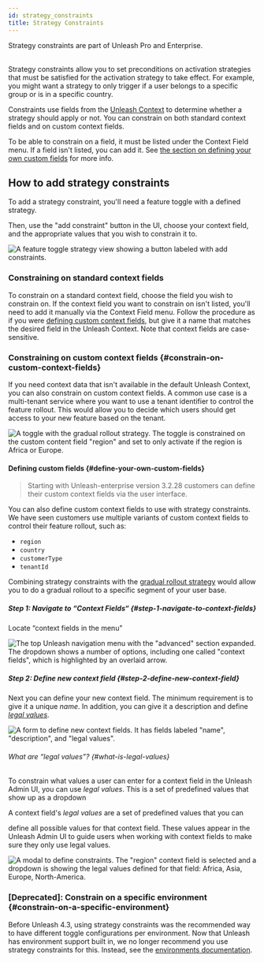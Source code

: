 ```yaml
---
id: strategy_constraints
title: Strategy Constraints
---
```


<div class="alert alert--info" role="alert">
  Strategy constraints are part of Unleash Pro and Enterprise.
</div>
<br />

Strategy constraints allow you to set preconditions on activation strategies that must be satisfied for the activation strategy to take effect. For example, you might want a strategy to only trigger if a user belongs to a specific group or is in a specific country.

Constraints use fields from the [Unleash Context](../user_guide/unleash_context) to determine whether a strategy should apply or not. You can constrain on both standard context fields and on custom context fields.

To be able to constrain on a field, it must be listed under the Context Field menu. If a field isn't listed, you can add it. See [the section on defining your own custom fields](#define-your-own-custom-fields) for more info.

## How to add strategy constraints

To add a strategy constraint, you'll need a feature toggle with a defined strategy.

Then, use the "add constraint" button in the UI, choose your context field, and the appropriate values that you wish to constrain it to.

![A feature toggle strategy view showing a button labeled with add constraints.](/img/add-constraint.png)


### Constraining on standard context fields

To constrain on a standard context field, choose the field you wish to constrain on. If the context field you want to constrain on isn't listed, you'll need to add it manually via the Context Field menu. Follow the procedure as if you were [defining custom context fields](#define-your-own-custom-fields), but give it a name that matches the desired field in the Unleash Context. Note that context fields are case-sensitive.

### Constraining on custom context fields {#constrain-on-custom-context-fields}

If you need context data that isn't available in the default Unleash Context, you can also constrain on custom context fields. A common use case is a multi-tenant service where you want to use a tenant identifier to control the feature rollout. This would allow you to decide which users should get access to your new feature based on the tenant.

![A toggle with the gradual rollout strategy. The toggle is constrained on the custom content field \"region\" and set to only activate if the region is Africa or Europe.](/img/custom-constraints.png)

#### Defining custom fields {#define-your-own-custom-fields}

> Starting with Unleash-enterprise version 3.2.28 customers can define their custom context fields via the user interface.

You can also define custom context fields to use with strategy constraints. We have seen customers use multiple variants of custom context fields to control their feature rollout, such as:

- `region`
- `country`
- `customerType`
- `tenantId`

Combining strategy constraints with the [gradual rollout strategy](../user_guide/activation_strategy#gradual-rollout) would allow you to do a gradual rollout to a specific segment of your user base.

##### Step 1: Navigate to “Context Fields“ {#step-1-navigate-to-context-fields}

Locate “context fields in the menu"

![The top Unleash navigation menu with the \"advanced\" section expanded. The dropdown shows a number of options, including one called \"context fields\", which is highlighted by an overlaid arrow.](/img/context-fields.png)

##### Step 2: Define new context field {#step-2-define-new-context-field}

Next you can define your new context field. The minimum requirement is to give it a unique _name_. In addition, you can give it a description and define [_legal values_](#what-is-legal-values).

![A form to define new context fields. It has fields labeled \"name\", \"description\", and \"legal values\".](/img/new_context_field.png)

###### What are “legal values”? {#what-is-legal-values}

To constrain what values a user can enter for a context field in the Unleash Admin UI, you can use _legal values_. This is a set of predefined values that show up as a dropdown

A context field's _legal values_ are a set of predefined values that you can

define all possible values for that context field. These values appear in the Unleash Admin UI to guide users when working with context fields to make sure they only use legal values.

![A modal to define constraints. The \"region\" context field is selected and a dropdown is showing the legal values defined for that field: Africa, Asia, Europe, North-America.](/img/constraints_legal_values.png)

### [Deprecated]: Constrain on a specific environment {#constrain-on-a-specific-environment}

Before Unleash 4.3, using strategy constraints was the recommended way to have different toggle configurations per environment. Now that Unleash has environment support built in, we no longer recommend you use strategy constraints for this. Instead, see the [environments documentation](../user_guide/environments).
